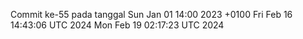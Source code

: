 Commit ke-55 pada tanggal Sun Jan 01 14:00 2023 +0100
Fri Feb 16 14:43:06 UTC 2024
Mon Feb 19 02:17:23 UTC 2024

